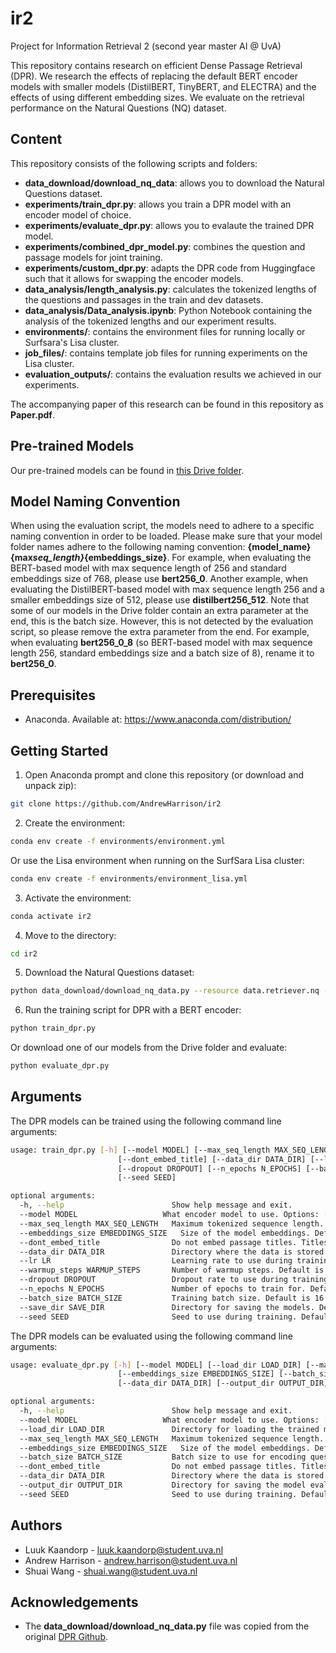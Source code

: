 # ir2

Project for Information Retrieval 2 (second year master AI @ UvA)

This repository contains research on efficient Dense Passage Retrieval (DPR). We research the effects of replacing the default BERT encoder models with smaller models (DistilBERT, TinyBERT, and ELECTRA) and the effects of using different embedding sizes. We evaluate on the retrieval performance on the Natural Questions (NQ) dataset.

## Content

This repository consists of the following scripts and folders:

- **data_download/download_nq_data**: allows you to download the Natural Questions dataset.
- **experiments/train_dpr.py**: allows you train a DPR model with an encoder model of choice.
- **experiments/evaluate_dpr.py**: allows you to evalaute the trained DPR model.
- **experiments/combined_dpr_model.py**: combines the question and passage models for joint training.
- **experiments/custom_dpr.py**: adapts the DPR code from Huggingface such that it allows for swapping the encoder models.
- **data_analysis/length_analysis.py**: calculates the tokenized lengths of the questions and passages in the train and dev datasets.
- **data_analysis/Data_analysis.ipynb**: Python Notebook containing the analysis of the tokenized lengths and our experiment results.
- **environments/**: contains the environment files for running locally or Surfsara's Lisa cluster.
- **job_files/**: contains template job files for running experiments on the Lisa cluster.
- **evaluation_outputs/**: contains the evaluation results we achieved in our experiments.

The accompanying paper of this research can be found in this repository as **Paper.pdf**.

## Pre-trained Models

Our pre-trained models can be found in [this Drive folder](https://drive.google.com/drive/folders/1N53ssc81cPul118vP6ycVgyQxnBH5TfD?usp=sharing).

## Model Naming Convention

When using the evaluation script, the models need to adhere to a specific naming convention in order to be loaded. Please make sure that your model folder names adhere to the following naming convention: **{model_name}{max*seq_length}*{embeddings_size}**. For example, when evaluating the BERT-based model with max sequence length of 256 and standard embeddings size of 768, please use **bert256_0**. Another example, when evaluating the DistilBERT-based model with max sequence length 256 and a smaller embeddings size of 512, please use **distilbert256_512**. Note that some of our models in the Drive folder contain an extra parameter at the end, this is the batch size. However, this is not detected by the evaluation script, so please remove the extra parameter from the end. For example, when evaluating **bert256_0_8** (so BERT-based model with max sequence length 256, standard embeddings size and a batch size of 8), rename it to **bert256_0**.

## Prerequisites

- Anaconda. Available at: https://www.anaconda.com/distribution/

## Getting Started

1. Open Anaconda prompt and clone this repository (or download and unpack zip):

```bash
git clone https://github.com/AndrewHarrison/ir2
```

2. Create the environment:

```bash
conda env create -f environments/environment.yml
```

Or use the Lisa environment when running on the SurfSara Lisa cluster:

```bash
conda env create -f environments/environment_lisa.yml
```

3. Activate the environment:

```bash
conda activate ir2
```

4. Move to the directory:

```bash
cd ir2
```

5. Download the Natural Questions dataset:

```bash
python data_download/download_nq_data.py --resource data.retriever.nq --output_dir data/
```

6. Run the training script for DPR with a BERT encoder:

```bash
python train_dpr.py
```

Or download one of our models from the Drive folder and evaluate:

```bash
python evaluate_dpr.py
```

## Arguments

The DPR models can be trained using the following command line arguments:

```bash
usage: train_dpr.py [-h] [--model MODEL] [--max_seq_length MAX_SEQ_LENGTH] [--embeddings_size EMBEDDINGS_SIZE]
                        [--dont_embed_title] [--data_dir DATA_DIR] [--lr LR] [--warmup_steps WARMUP_STEPS]
                        [--dropout DROPOUT] [--n_epochs N_EPOCHS] [--batch_size BATCH_SIZE] [--save_dir SAVE_DIR]
                        [--seed SEED]

optional arguments:
  -h, --help            			Show help message and exit.
  --model MODEL			          What encoder model to use. Options: ['bert', 'distilbert', 'electra', 'tinybert']. Default is 'bert'.
  --max_seq_length MAX_SEQ_LENGTH   Maximum tokenized sequence length. Default is 256.
  --embeddings_size EMBEDDINGS_SIZE   Size of the model embeddings. Default is 0 (standard model embeddings sizes).
  --dont_embed_title                Do not embed passage titles. Titles are embedded by default.
  --data_dir DATA_DIR               Directory where the data is stored. Default is data/downloads/data/retriever/.
  --lr LR                           Learning rate to use during training. Default is 1e-5.
  --warmup_steps WARMUP_STEPS       Number of warmup steps. Default is 100.
  --dropout DROPOUT                 Dropout rate to use during training. Default is 0.1.
  --n_epochs N_EPOCHS               Number of epochs to train for. Default is 40.
  --batch_size BATCH_SIZE           Training batch size. Default is 16.
  --save_dir SAVE_DIR               Directory for saving the models. Default is saved_models/.
  --seed SEED                       Seed to use during training. Default is 1234.
```

The DPR models can be evaluated using the following command line arguments:

```bash
usage: evaluate_dpr.py [-h] [--model MODEL] [--load_dir LOAD_DIR] [--max_seq_length MAX_SEQ_LENGTH]
                        [--embeddings_size EMBEDDINGS_SIZE] [--batch_size BATCH_SIZE] [--dont_embed_title]
                        [--data_dir DATA_DIR] [--output_dir OUTPUT_DIR] [--seed SEED]

optional arguments:
  -h, --help            			Show help message and exit.
  --model MODEL			          What encoder model to use. Options: ['bert', 'distilbert', 'electra', 'tinybert']. Default is 'bert'.
  --load_dir LOAD_DIR               Directory for loading the trained models. Default is saved_models/.
  --max_seq_length MAX_SEQ_LENGTH   Maximum tokenized sequence length. Default is 256.
  --embeddings_size EMBEDDINGS_SIZE   Size of the model embeddings. Default is 0 (standard model embeddings sizes).
  --batch_size BATCH_SIZE           Batch size to use for encoding questions and passages. Default is 512.
  --dont_embed_title                Do not embed passage titles. Titles are embedded by default.
  --data_dir DATA_DIR               Directory where the data is stored. Default is data/downloads/data/retriever/.
  --output_dir OUTPUT_DIR           Directory for saving the model evaluation metrics. Default is evaluation_outputs/.
  --seed SEED                       Seed to use during training. Default is 1234.
```

## Authors

- Luuk Kaandorp - luuk.kaandorp@student.uva.nl
- Andrew Harrison - andrew.harrison@student.uva.nl
- Shuai Wang - shuai.wang@student.uva.nl

## Acknowledgements

- The **data_download/download_nq_data.py** file was copied from the original [DPR Github](https://github.com/facebookresearch/DPR).
